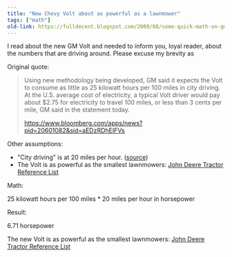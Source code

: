 ```yaml
---
title: "New Chevy Volt about as powerful as a lawnmower"
tags: ["math"]
old-link: https://fulldecent.blogspot.com/2009/08/some-quick-math-on-gms-new-volt.html
---
```


I read about the new GM Volt and needed to inform you, loyal reader, about the numbers that are driving around. Please excuse my brevity as

Original quote:

> Using new methodology being developed, GM said it expects the Volt to consume as little as 25 kilowatt hours per 100 miles in city driving. At the U.S. average cost of electricity, a typical Volt driver would pay about $2.75 for electricity to travel 100 miles, or less than 3 cents per mile, GM said in the statement today.
>
> <https://www.bloomberg.com/apps/news?pid=20601082&sid=aEDzRDhEIFVs>

Other assumptions:

- "City driving" is at 20 miles per hour. ([source](https://bit.ly/NCITq))
- The Volt is as powerful as the smallest lawnmowers: [John Deere Tractor Reference List](https://www.deere.com/en_US/docs/parts/tractor_reference_list.pdf)

Math:

25 kilowatt hours per 100 miles * 20 miles per hour in horsepower

Result:

6.71 horsepower

The new Volt is as powerful as the smallest lawnmowers: [John Deere Tractor Reference List](https://www.deere.com/en_US/docs/parts/tractor_reference_list.pdf)
